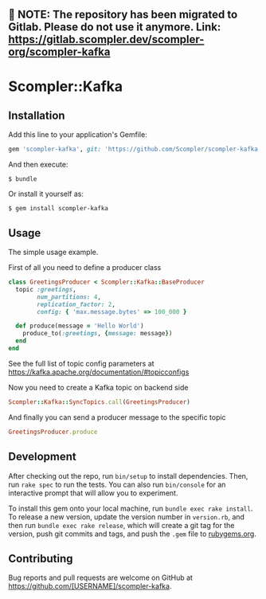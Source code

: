 ## 🚨 NOTE: The repository has been migrated to Gitlab. Please do not use it anymore. Link: https://gitlab.scompler.dev/scompler-org/scompler-kafka

# Scompler::Kafka

## Installation

Add this line to your application's Gemfile:

```ruby
gem 'scompler-kafka', git: 'https://github.com/Scompler/scompler-kafka.git', tag: 'v0.1.3'
```

And then execute:

    $ bundle

Or install it yourself as:

    $ gem install scompler-kafka

## Usage

The simple usage example.

First of all you need to define a producer class

```ruby
class GreetingsProducer < Scompler::Kafka::BaseProducer
  topic :greetings,
        num_partitions: 4,
        replication_factor: 2,
        config: { 'max.message.bytes' => 100_000 }

  def produce(message = 'Hello World')
    produce_to(:greetings, {message: message})
  end
end
```

See the full list of topic config parameters at https://kafka.apache.org/documentation/#topicconfigs

Now you need to create a Kafka topic on backend side

```ruby
Scompler::Kafka::SyncTopics.call(GreetingsProducer)
```

And finally you can send a producer message to the specific topic

```ruby
GreetingsProducer.produce
```

## Development

After checking out the repo, run `bin/setup` to install dependencies. Then, run `rake spec` to run the tests. You can also run `bin/console` for an interactive prompt that will allow you to experiment.

To install this gem onto your local machine, run `bundle exec rake install`. To release a new version, update the version number in `version.rb`, and then run `bundle exec rake release`, which will create a git tag for the version, push git commits and tags, and push the `.gem` file to [rubygems.org](https://rubygems.org).

## Contributing

Bug reports and pull requests are welcome on GitHub at https://github.com/[USERNAME]/scompler-kafka.
